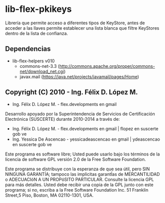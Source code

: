 # lib-flex-pkikeys
Librería que permite acceso a diferentes tipos de KeyStore, antes de acceder a las llaves permite establecer una lista blanca que filtre KeyStores dentro de la lista de confianza.

## Dependencias
 * lib-flex-helpers v010
   * commons-net-3.3 (http://commons.apache.org/proper/commons-net/download_net.cgi)
   * javax.mail  (https://java.net/projects/javamail/pages/Home)

## Copyright (C) 2010 - Ing. Félix D. López M.
 * Ing. Félix D. López M. - flex.developments en gmail

Desarrollo apoyado por la Superintendencia de Servicios de Certificación Electrónica (SUSCERTE) durante 2010-2014 a través de:
 * Ing. Félix D. López M. - flex.developments en gmail | flopez en suscerte gob ve
 * Ing. Yessica De Ascencao - yessicadeascencao en gmail | ydeascencao en suscerte gob ve

Este programa es software libre; Usted puede usarlo bajo los términos de la licencia de software GPL versión 2.0 de la Free Software Foundation.

Este programa se distribuye con la esperanza de que sea útil, pero SIN NINGUNA GARANTÍA; tampoco las implicitas garantÍas de MERCANTILIDAD o ADECUACIóN A UN PROPóSITO PARTICULAR. Consulte la licencia GPL para más detalles. Usted debe recibir una copia de la GPL junto con este programa; si no, escriba a la Free Software Foundation Inc. 51 Franklin Street,5 Piso, Boston, MA 02110-1301, USA.
